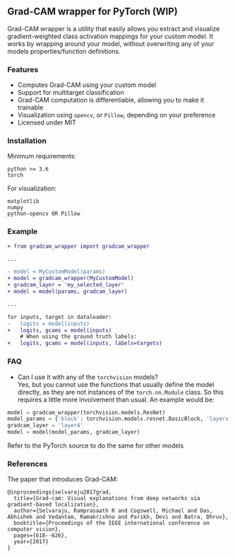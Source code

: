 ## Grad-CAM wrapper for PyTorch (WIP)
Grad-CAM wrapper is a utility that easily allows you extract and visualize gradient-weighted class activation mappings for your custom model. It works by wrapping around your model, without overwriting any of your models properties/function definitions.

### Features
* Computes Grad-CAM using your custom model
* Support for multitarget classification
* Grad-CAM computation is differentiable, allowing you to make it trainable
* Visualization using `opencv`, or `Pillow`, depending on your preference
* Licensed under MIT

### Installation
Minimum requirements:
```
python >= 3.6
torch
```
For visualization:
```
matplotlib
numpy
python-opencv OR Pillow
```

### Example

```diff
+ from gradcam_wrapper import gradcam_wrapper

...

- model = MyCustomModel(params)
+ model = gradcam_wrapper(MyCustomModel)
+ gradcam_layer = 'my_selected_layer'
+ model = model(params, gradcam_layer)

...

for inputs, target in dataloader:
-   logits = model(inputs)
+   logits, gcams = model(inputs)
    # When using the ground truth labels:
+   logits, gcams = model(inputs, labels=targets)
```

### FAQ 
* Can I use it with any of the `torchvision` models?  
Yes, but you cannot use the functions that usually define the model directly, as they are not instances of the `torch.nn.Module` class. So this requires a little more involvement than usual. An example would be:
```python
model = gradcam_wrapper(torchvision.models.ResNet)
model_params = {'block': torchvision.models.resnet.BasicBlock, 'layers': [2, 2, 2, 2]}
gradcam_layer = 'layer4'
model = model(model_params, gradcam_layer)
```
Refer to the PyTorch source to do the same for other models

### References  
The paper that introduces Grad-CAM:
```
@inproceedings{selvaraju2017grad,
  title={Grad-cam: Visual explanations from deep networks via gradient-based localization},
  author={Selvaraju, Ramprasaath R and Cogswell, Michael and Das, Abhishek and Vedantam, Ramakrishna and Parikh, Devi and Batra, Dhruv},
  booktitle={Proceedings of the IEEE international conference on computer vision},
  pages={618--626},
  year={2017}
}
```